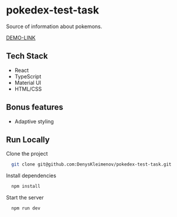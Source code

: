 # pokedex-test-task

Source of information about pokemons.



[DEMO-LINK](https://denyskleimenov.github.io/pokedex-test-task/)


## Tech Stack

- React
- TypeScript
- Material UI
- HTML/CSS


## Bonus features

- Adaptive styling



## Run Locally

Clone the project

```bash
  git clone git@github.com:DenysKleimenov/pokedex-test-task.git
```

Install dependencies

```bash
  npm install
```

Start the server

```bash
  npm run dev
```

